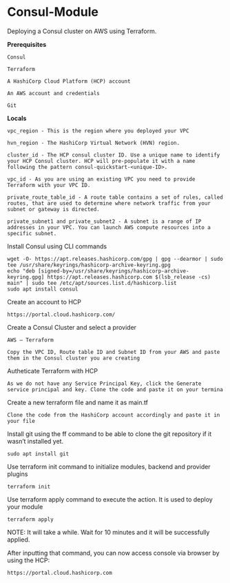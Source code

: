 # Consul-Module

Deploying a Consul cluster on AWS using Terraform.

<b> Prerequisites </b>
 
  
    Consul
    
    Terraform

    A HashiCorp Cloud Platform (HCP) account

    An AWS account and credentials
    
    Git


<b> Locals </b>

    vpc_region - This is the region where you deployed your VPC

    hvn_region - The HashiCorp Virtual Network (HVN) region.
    
    cluster_id - The HCP consul cluster ID. Use a unique name to identify your HCP Consul cluster. HCP will pre-populate it with a name following the pattern consul-quickstart-<unique-ID>.
  
    vpc_id - As you are using an existing VPC you need to provide Terraform with your VPC ID.
    
    private_route_table_id - A route table contains a set of rules, called routes, that are used to determine where network traffic from your subnet or gateway is directed.
    
    private_subnet1 and private_subnet2 - A subnet is a range of IP addresses in your VPC. You can launch AWS compute resources into a specific subnet.


Install Consul using CLI commands 

    wget -O- https://apt.releases.hashicorp.com/gpg | gpg --dearmor | sudo tee /usr/share/keyrings/hashicorp-archive-keyring.gpg
    echo "deb [signed-by=/usr/share/keyrings/hashicorp-archive-keyring.gpg] https://apt.releases.hashicorp.com $(lsb_release -cs) main" | sudo tee /etc/apt/sources.list.d/hashicorp.list
    sudo apt install consul
  
Create an account to HCP  

    https://portal.cloud.hashicorp.com/
    
Create a Consul Cluster and select a provider

    AWS – Terraform

    Copy the VPC ID, Route table ID and Subnet ID from your AWS and paste them in the Consul cluster you are creating

Autheticate Terraform with HCP
    
    As we do not have any Service Principal Key, click the Generate service principal and key. Clone the code and paste it on your termina

Create a new terraform file and name it as main.tf 
    
    Clone the code from the HashiCorp account accordingly and paste it in your file 
    
    
Install git using the ff command to be able to clone the git repository if it wasn’t installed yet.

    sudo apt install git
    
    
Use terraform init command to initialize modules, backend and provider plugins
    
    terraform init

Use terraform apply command to execute the action. It is used to deploy your module

    terraform apply
    
NOTE: It will take a while. Wait for 10 minutes and it will be successfully applied.

After inputting that command, you can now access console via browser by using the HCP:
    
    https://portal.cloud.hashicorp.com



